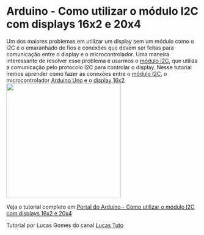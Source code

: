 # Arduino - Como utilizar o módulo I2C com displays 16x2 e 20x4
Um dos maiores problemas em utilizar um display sem um módulo como o I2C é o emaranhado de fios 
e conexões que devem ser feitas para comunicação entre o display e o microcontrolador. Uma maneira interessante de 
resolver esse problema é usarmos o <a href="https://www.arduinomega.com.br/modulo-serial-i2c-para-display-lcd-arduino">módulo I2C</a>, 
que utiliza a comunicação pelo protocolo I2C para controlar o display. Nesse tutorial iremos aprender como fazer as conexões 
entre o <a href="https://www.arduinomega.com.br/modulo-serial-i2c-para-display-lcd-arduino">módulo I2C</a>, o microcontrolador 
<a href="https://www.arduinomega.com.br/arduino-uno-r3">Arduino Uno</a> e o 
<a href="https://www.arduinomega.com.br/display-lcd-162-backlight-azul">display 16x2</a>
<img class="size-full wp-image-425 aligncenter" src="http://portaldoarduino.com.br/wp-content/uploads/2018/10/d0468c765c.jpg" alt="" width="300" height="300" />

Veja o tutorial completo em <a href="http://portaldoarduino.com.br/como-utilizar-o-modulo-i2c-com-displays-16x2-e-20x4/" target="_blank">Portal do Arduino - Como utilizar o módulo I2C com displays 16x2 e 20x4</a>

Tutorial por Lucas Gomes do canal <a href="https://www.youtube.com/channel/UCpzWDkPHItOZmSwY7B4Gv0g">Lucas Tuto</a>
